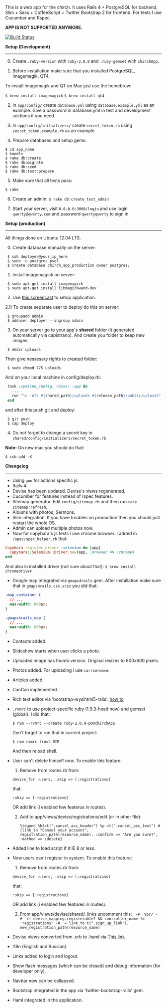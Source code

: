 This is a web app for the chirch. It uses Rails 4 + PostgreSQL for backend, Slim + Sass + CoffeeScript + Twitter Bootstrap 2 for frontend. For tests I use Cucumber and Rspec.

**APP IS NOT SUPPORTED ANYMORE.**

[![Build Status](https://travis-ci.org/Loremaster/Chirch_app.png?branch=master)](https://travis-ci.org/Loremaster/Chirch_app)

**Setup (Development)**

------------------------------------------------------------------------------------------

0) Create `.ruby-version` with `ruby-2.0.0` and `.ruby-gemset` with `chirchApp`.

1) Before installation make sure that you installed PostgreSQL, Imagemagik, QT4.

To install Imagemagik and QT on Mac just use the homebrew:

  `$ brew install imagemagick`
  `$ brew install qt4`

2) In `app/config/` create `database.yml` using `database.example.yml` as an example. Give a password in database.yml in test and development sections if you need.

3) In `app/config/initializers/` create `secret_token.rb` using `secret_token.example.rb` as an example.

4) Prepare databases and setup gems:

```shell
$ cd app_name
$ bundle
$ rake db:create
$ rake db:migrate
$ rake db:seed
$ rake db:test:prepare
```

5) Make sure that all tests pass:

```shell
$ rake
```

6) Create an admin:
  `$ rake db:create_test_admin`

7) Start your server, visit `0.0.0.0:3000/login` and use login `qwerty@qwerty.com` and password `qwertyqwerty` to sign in.

**Setup (production)**

------------------------------------------------------------------------------------------

All things done on Ubuntu 12.04 LTS.

0) Create database manually on the server:

```shell
 $ ssh deployer@your_ip_here
 $ sudo -u postgres psql
 $ create database chirch_app_production owner postgres;
```

1) Install imagemagick on server:

```shell
 $ sudo apt-get install imagemagick
 $ sudo apt-get install libmagickwand-dev
```

2) Use [this screencast](http://railscasts.com/episodes/335-deploying-to-a-vps) to setup application.

2.1) To create separate user to deploy do this on server:

```shell
 $ groupadd admin
 $ adduser deployer --ingroup admin
```

3) On your server go to your app's **shared** folder (it generated automatically via capistrano). And create you folder to keep new images:

```shell
 $ mkdir uploads
```

Then give nessesary rights to created folder:

```shell
 $ sudo chmod 775 uploads
```

And on your local machine in config/deploy.rb:

```ruby
 task :symlink_config, roles: :app do
   ...
   run "ln -nfs #{shared_path}/uploads #{release_path}/public/uploads"
 end
```

and after this push git and deploy:

```shell
 $ git push
 $ cap deploy
```

4) Do not forget to change a secret key in `shared/config/initializers/secret_token.rb`

**Note:** On new mac you should do that:

`$ ssh-add -K`

**Changelog**

------------------------------------------------------------------------------------------
* Using `gon` for actions specific js.
* Rails 4.
* Devise has been updated. Devise's views regenerated.
* Cucumber for features instead of rspec features.
* Sitemap generator. Edit `config/sitemap.rb` and then run `rake sitemap:refresh`.
* Albums with photos, Sermons.
* Slim integration. If you have troubles on production then you should just restart the whole OS.
* Admin can upload multiple photos now.
* Now for capybara's js tests i use chrome browser. I added in `/spec/spec_helper.rb` that:

```ruby
Capybara.register_driver :selenium do |app|
  Capybara::Selenium::Driver.new(app, :browser => :chrome)
end
```

And also in installed driver (not sure about that): `$ brew install chromedriver`

* Google map integrated via `gmaps4rails` gem. After installation make sure that in `gmaps4rails.css.scss` you did that:

```css
.map_container {
  // ...
  max-width: 800px;
}

.gmaps4rails_map {
  // ...
  max-width: 800px;
}
```

* Contacts added.
* Slideshow starts when user clicks a photo.
* Uploaded image has thumb version. Original resizes to 800x600 pixels.
* Photos added. For uploading i use `carrierwave`.
* Articles added.
* CanCan implemented.
* Rich text editor via 'bootstrap-wysihtml5-rails'. [how to](https://github.com/Nerian/bootstrap-wysihtml5-rails)
* `.rvmrc` to use project-specific ruby (1.9.3-head now) and gemset (global). I did that:

    `$ rvm --rvmrc --create ruby-2.0.0-p0@chirchApp`

    Don't forget to run that in current project:

    `$ rvm rvmrc trust DIR`

    And then reload shell.
* User can't delete himself now. To enable this feature:
  1) Remove from routes.rb from:

    `devise_for :users, :skip => [:registrations]`

    that:

    `:skip => [:registrations]`

     OR add link (i enabled few featerus in routes).

  2) Add to app/views/devise/registrations/edit (or in other file):

     `
     %legend
       %h3=t(".cansel_acc_header")
     %p
       =t(".cansel_acc_text")
       #{link_to "Cansel your accaunt", registration_path(resource_name), :confirm => "Are you sure?", :method => :delete}
     `

* Added line to load script if it IE 8 or less.
* Now users can't register in system. To enable this feature:
  1) Remove from routes.rb from:

    `devise_for :users, :skip => [:registrations]`

    that:

    `:skip => [:registrations]`

    OR add link (i enabled few features in routes).

  2) From app/views/devise/shared/_links uncomment this:
    ` -#  %br/
      -#- if devise_mapping.registerable? && controller_name != 'registrations'
      -#  = link_to t(".sign_up_link"), new_registration_path(resource_name)`
* Devise views converted from .erb to .haml via [This link](https://github.com/plataformatec/devise/wiki/How-To%3a-Create-Haml-and-Slim-Views)
* I18n (English and Russian).
* Links added to login and logout.
* Show flash messages (which can be closed) and debug information (for developer only).
* Navbar now can be collapsed.
* Bootstrap integrated in the app via 'twitter-bootstrap-rails' gem.
* Haml integrated in the application.
